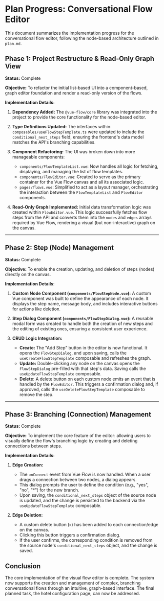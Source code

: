 # Plan Progress: Conversational Flow Editor

This document summarizes the implementation progress for the conversational flow editor, following the node-based architecture outlined in `plan.md`.

## Phase 1: Project Restructure & Read-Only Graph View

**Status:** Complete

**Objective:** To refactor the initial list-based UI into a component-based, graph editor foundation and render a read-only version of the flows.

**Implementation Details:**

1.  **Dependency Added:** The `@vue-flow/core` library was integrated into the project to provide the core functionality for the node-based editor.

2.  **Type Definitions Updated:** The interfaces within `composables/useFlowStepTemplate.ts` were updated to include the `conditional_next_steps` field, ensuring the frontend's data model matches the API's branching capabilities.

3.  **Component Refactoring:** The UI was broken down into more manageable components:
    -   `components/FlowTemplateList.vue`: Now handles all logic for fetching, displaying, and managing the list of flow templates.
    -   `components/FlowEditor.vue`: Created to serve as the primary container for the Vue Flow canvas and all its associated logic.
    -   `pages/flows.vue`: Simplified to act as a layout manager, orchestrating the interaction between the `FlowTemplateList` and `FlowEditor` components.

4.  **Read-Only Graph Implemented:** Initial data transformation logic was created within `FlowEditor.vue`. This logic successfully fetches flow steps from the API and converts them into the `nodes` and `edges` arrays required by Vue Flow, rendering a visual (but non-interactive) graph on the canvas.

---

## Phase 2: Step (Node) Management

**Status:** Complete

**Objective:** To enable the creation, updating, and deletion of steps (nodes) directly on the canvas.

**Implementation Details:**

1.  **Custom Node Component (`components/FlowStepNode.vue`):** A custom Vue component was built to define the appearance of each node. It displays the step name, message body, and includes interactive buttons for actions like deletion.

2.  **Step Dialog Component (`components/FlowStepDialog.vue`):** A reusable modal form was created to handle both the creation of new steps and the editing of existing ones, ensuring a consistent user experience.

3.  **CRUD Logic Integration:**
    -   **Create:** The "Add Step" button in the editor is now functional. It opens the `FlowStepDialog`, and upon saving, calls the `useCreateFlowStepTemplate` composable and refreshes the graph.
    -   **Update:** Double-clicking any node on the canvas opens the `FlowStepDialog` pre-filled with that step's data. Saving calls the `useUpdateFlowStepTemplate` composable.
    -   **Delete:** A delete button on each custom node emits an event that is handled by the `FlowEditor`. This triggers a confirmation dialog and, if approved, calls the `useDeleteFlowStepTemplate` composable to remove the step.

---

## Phase 3: Branching (Connection) Management

**Status:** Complete

**Objective:** To implement the core feature of the editor: allowing users to visually define the flow's branching logic by creating and deleting connections between steps.

**Implementation Details:**

1.  **Edge Creation:**
    -   The `onConnect` event from Vue Flow is now handled. When a user drags a connection between two nodes, a dialog appears.
    -   This dialog prompts the user to define the condition (e.g., "yes", "no", "*") for the new branch.
    -   Upon saving, the `conditional_next_steps` object of the source node is updated, and the change is persisted to the backend via the `useUpdateFlowStepTemplate` composable.

2.  **Edge Deletion:**
    -   A custom delete button (`×`) has been added to each connection/edge on the canvas.
    -   Clicking this button triggers a confirmation dialog.
    -   If the user confirms, the corresponding condition is removed from the source node's `conditional_next_steps` object, and the change is saved.

## Conclusion

The core implementation of the visual flow editor is complete. The system now supports the creation and management of complex, branching conversational flows through an intuitive, graph-based interface. The final planned task, the hotel configuration page, can now be addressed.
